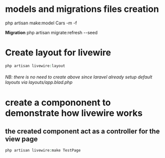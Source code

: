 # models and migrations files creation
php artisan make:model Cars -m -f

**Migration**
php artisan migrate:refresh --seed

# Create layout for livewire
```php
php artisan livewire:layout
```
###### NB: there is no need to create above since laravel already setup default layouts via layouts/app.blad.php

# create a compononent to demonstrate how livewire works
## the created component act as a controller for the view page
```php
php artisan livewire:make TestPage
```
